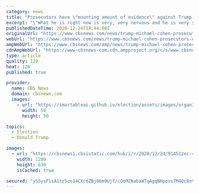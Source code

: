 ```yaml
---
category: news
title: "Prosecutors have \"mounting amount of evidence\" against Trump, Michael Cohen says"
excerpt: "\"What he is right now is very, very nervous and he is very scared,\" the president's former personal attorney told CBSN."
publishedDateTime: 2020-12-24T18:44:00Z
originalUrl: "https://www.cbsnews.com/news/trump-michael-cohen-prosecutors-evidence/"
webUrl: "https://www.cbsnews.com/news/trump-michael-cohen-prosecutors-evidence/"
ampWebUrl: "https://www.cbsnews.com/amp/news/trump-michael-cohen-prosecutors-evidence/"
cdnAmpWebUrl: "https://www-cbsnews-com.cdn.ampproject.org/c/s/www.cbsnews.com/amp/news/trump-michael-cohen-prosecutors-evidence/"
type: article
quality: 120
heat: 120
published: true

provider:
  name: CBS News
  domain: cbsnews.com
  images:
    - url: "https://smartableai.github.io/election/assets/images/organizations/cbsnews.com-50x50.jpg"
      width: 50
      height: 50

topics:
  - Election
  - Donald Trump

images:
  - url: "https://cbsnews1.cbsistatic.com/hub/i/r/2020/12/24/914512ec-439b-42dd-a227-685aaa671d68/thumbnail/1200x630/081f1dacbf03b1eaddf486ed306c8c8b/cbsn-fusion-michael-cohen-trump-lawyer-on-pardons-thumbnail-615721-640x360.jpg"
    width: 1200
    height: 630
    isCached: true

secured: "ySSysFlsA1tz5co34CXcdZBj06m9Ujf/cOoMZNabaWTqAgqNHpovs7M4Qc8nVz5LS4P3428QvWxnVALUlDHaYcQedHBiPfIQxmnZNRH57h6DLdgcGrDdSHPn51CW2uEh4KHgEGajbDXFUh60PP9Sd2C8/6gxC2pnuP6Z75cykqGjsY6KgjhJ5GcaVQKxDjVaqVKMirEw8fF86bYiz55Rz3+5Da8WjcG5VoODynt6W3/ge91dudK6IHaD19WvBrbYjZj6Lb8bLU+qFSjbQoqkni95lfskehNqYVHYdcD7U6eoCVoYz6rwPFIkiqhs0vqJ2tSMFReZpmcSdhtwIr7MrYPKNhDemzx+kI9NELK5UVE=;EjOJTp7PJh+G3cfc711ioQ=="
---
```


